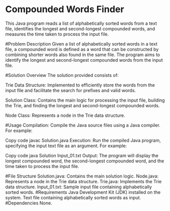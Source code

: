 # Compounded Words Finder
This Java program reads a list of alphabetically sorted words from a text file, identifies the longest and second-longest compounded words, and measures the time taken to process the input file.

#Problem Description
Given a list of alphabetically sorted words in a text file, a compounded word is defined as a word that can be constructed by combining shorter words also found in the same file. The program aims to identify the longest and second-longest compounded words from the input file.

#Solution Overview
The solution provided consists of:

Trie Data Structure: Implemented to efficiently store the words from the input file and facilitate the search for prefixes and valid words.

Solution Class: Contains the main logic for processing the input file, building the Trie, and finding the longest and second-longest compounded words.

Node Class: Represents a node in the Trie data structure.

#Usage
Compilation: Compile the Java source files using a Java compiler. For example:

Copy code
javac Solution.java
Execution: Run the compiled Java program, specifying the input text file as an argument. For example:

Copy code
java Solution Input_01.txt
Output: The program will display the longest compounded word, the second-longest compounded word, and the time taken to process the input file.

#File Structure
Solution.java: Contains the main solution logic.
Node.java: Represents a node in the Trie data structure.
Trie.java: Implements the Trie data structure.
Input_01.txt: Sample input file containing alphabetically sorted words.
#Requirements
Java Development Kit (JDK) installed on the system.
Text file containing alphabetically sorted words as input.
#Dependencies
None.
